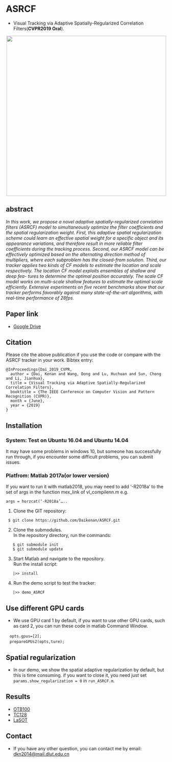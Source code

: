 # ASRCF
- Visual Tracking via Adaptive Spatially-Regularized Correlation Filters(**CVPR2019 Oral**).

<div align="center">
  <img src="https://github.com/Daikenan/ASRCF/blob/master/faceocc1.gif" width="500px" />
</div>

## abstract

*In this work, we propose a novel adaptive spatially-regularized correlation filters (ASRCF) model to simultaneously optimize the filter coefficients and the spatial regularization weight. First, this adaptive spatial regularization scheme could learn an effective spatial weight for a specific object and its appearance variations, and therefore result in more reliable filter coefficients during the tracking process. Second, our ASRCF model can be effectively optimized based on the alternating direction method of multipliers, where each subproblem has the closed-from solution. Third, our tracker applies two kinds of CF models to estimate the location and scale respectively. The location CF model exploits ensembles of shallow and deep fea-
tures to determine the optimal position accurately. The scale CF model works on multi-scale shallow features to estimate the optimal scale efficiently. Extensive experiments on five recent benchmarks show that our tracker performs favorably against many state-of-the-art algorithms, with real-time performance of 28fps.*
## Paper link
- [Google Drive](https://drive.google.com/file/d/1zsUnEmXTLwXqTKytpv3dWTqEreK90_bI/view?usp=sharing)
## Citation
Please cite the above publication if you use the code or compare with the ASRCF tracker in your work. Bibtex entry:
```
@InProceedings{Dai_2019_CVPR,  
  author = {Dai, Kenan and Wang, Dong and Lu, Huchuan and Sun, Chong and Li, Jianhua},  
  title = {Visual Tracking via Adaptive Spatially-Regularized Correlation Filters},  	
  booktitle = {The IEEE Conference on Computer Vision and Pattern Recognition (CVPR)},  	
  month = {June},  
  year = {2019}  
}  
```

## Installation
### System: Test on Ubuntu 16.04 and Ubuntu 14.04
It may have some problems in windows 10, but someone has successfully run through, if you encounter some difficult problems, you can submit issues.
### Platfrom: Matlab 2017a(or lower version)
If you want to run it with matlab2018, you may need to add ‘-R2018a’ to the set of args in the function mex_link of vl_compilenn.m e.g.
```
args = horzcat(‘-R2018a’…..
```
1. Clone the GIT repository:
```
 $ git clone https://github.com/Daikenan/ASRCF.git
```
2. Clone the submodules.  
   In the repository directory, run the commands:
```
   $ git submodule init  
   $ git submodule update
```
3. Start Matlab and navigate to the repository.  
   Run the install script:
```
   |>> install
```
4. Run the demo script to test the tracker:
```
   |>> demo_ASRCF
```   
## Use different GPU cards
- We use GPU card 1 by default, if you want to use other GPU cards, such as card 2, you can run these code in matlab Command Window.
```
　opts.gpus=[2];
　prepareGPUs2(opts,ture);
```
## Spatial regularization
- In our demo, we show the spatial adaptive regularization by default, but this is time consuming.
if you want to close it, you need just set `params.show_regularization = 0` in `run_ASRCF.m`.

## Results
- [OTB100](https://drive.google.com/open?id=1pceA0p4C3DvfVK2-U7asPuSh9b-CJ3Hh)
- [TC128](https://drive.google.com/open?id=1ps1BKdxidSsdbck6ynWwozKoKffv9rUA)
- [LaSOT](https://drive.google.com/open?id=1R3RnRJp3vMznuXGQaHiZaZVG_pB9O65e)  

## Contact
- If you have any other question, you can contact me by email: dkn2014@mail.dlut.edu.cn
